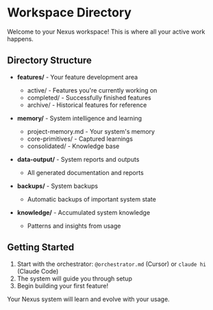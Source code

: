 # Workspace Directory

Welcome to your Nexus workspace! This is where all your active work happens.

## Directory Structure

- **features/** - Your feature development area
  - active/ - Features you're currently working on
  - completed/ - Successfully finished features
  - archive/ - Historical features for reference

- **memory/** - System intelligence and learning
  - project-memory.md - Your system's memory
  - core-primitives/ - Captured learnings
  - consolidated/ - Knowledge base

- **data-output/** - System reports and outputs
  - All generated documentation and reports

- **backups/** - System backups
  - Automatic backups of important system state

- **knowledge/** - Accumulated system knowledge
  - Patterns and insights from usage

## Getting Started

1. Start with the orchestrator: `@orchestrator.md` (Cursor) or `claude hi` (Claude Code)
2. The system will guide you through setup
3. Begin building your first feature!

Your Nexus system will learn and evolve with your usage.